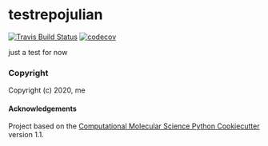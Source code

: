 testrepojulian
==============================
[//]: # (Badges)
[![Travis Build Status](https://travis-ci.com/REPLACE_WITH_OWNER_ACCOUNT/testrepojulian.svg?branch=master)](https://travis-ci.com/REPLACE_WITH_OWNER_ACCOUNT/testrepojulian)
[![codecov](https://codecov.io/gh/REPLACE_WITH_OWNER_ACCOUNT/testrepojulian/branch/master/graph/badge.svg)](https://codecov.io/gh/REPLACE_WITH_OWNER_ACCOUNT/testrepojulian/branch/master)

just a test for now

### Copyright

Copyright (c) 2020, me


#### Acknowledgements
 
Project based on the 
[Computational Molecular Science Python Cookiecutter](https://github.com/molssi/cookiecutter-cms) version 1.1.
